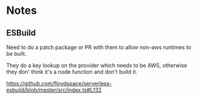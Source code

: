 # Notes

##  ESBuild

Need to do a patch package or PR with them to allow non-aws runtimes to be built.

They do a key lookup on the provider which needs to be AWS, otherwise they don' think it's a node function and don't build it.

https://github.com/floydspace/serverless-esbuild/blob/master/src/index.ts#L132